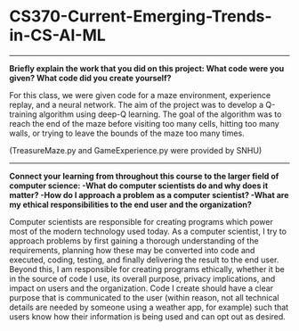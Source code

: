 # CS370-Current-Emerging-Trends-in-CS-AI-ML

-----------------------------------------------------------------------------------------------
**Briefly explain the work that you did on this project: What code were you given? What code did you create yourself?**
    
For this class, we were given code for a maze environment, experience replay, and a neural network. 
The aim of the project was to develop a Q-training algorithm using deep-Q learning. 
The goal of the algorithm was to reach the end of the maze before visiting too many cells, hitting 
too many walls, or trying to leave the bounds of the maze too many times.

(TreasureMaze.py and GameExperience.py were provided by SNHU)

-----------------------------------------------------------------------------------------------    
**Connect your learning from throughout this course to the larger field of computer science:
        -What do computer scientists do and why does it matter?
        -How do I approach a problem as a computer scientist?
        -What are my ethical responsibilities to the end user and the organization?**
    
Computer scientists are responsible for creating programs which power most of the modern technology used today. 
As a computer scientist, I try to approach problems by first gaining a thorough understanding of the requirements, 
planning how these may be converted into code and executed, coding, testing, and finally delivering the result to the end user. 
Beyond this, I am responsible for creating programs ethically, whether it be in the source of code I use, its overall purpose, 
privacy implications, and impact on users and the organization. Code I create should have a clear purpose that is communicated 
to the user (within reason, not all technical details are needed by someone using a weather app, for example) such that users 
know how their information is being used and can opt out as desired.
